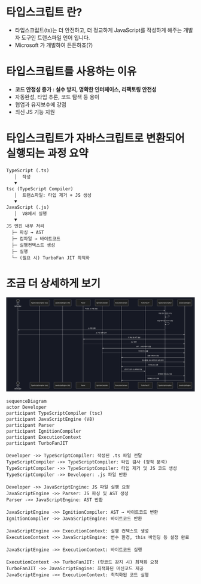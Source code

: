 ﻿# 타입스크립트 란?
- 타입스크립트(ts)는 더 안전하고, 더 정교하게 JavaScript를 작성하게 해주는 개발자 도구인 트랜스파일 언어 입니다.
- Microsoft 가 개발하여 든든하죠(?)

# 타입스크립트를 사용하는 이유
- **코드 안정성 증가 : 실수 방지, 명확한 인터페이스, 리팩토링 안전성**
- 자동완성, 타입 추론, 코드 탐색 등 용이
- 협업과 유지보수에 강점
- 최신 JS 기능 지원

# 타입스크립트가 자바스크립트로 변환되어 실행되는 과정 요약
```
TypeScript (.ts)
   │  작성
   ▼
tsc (TypeScript Compiler)
   │  트랜스파일: 타입 제거 + JS 생성
   ▼
JavaScript (.js)
   │  V8에서 실행
   ▼
JS 엔진 내부 처리
  ├─ 파싱 → AST
  ├─ 컴파일 → 바이트코드
  ├─ 실행컨텍스트 생성
  ├─ 실행
  └─ (필요 시) TurboFan JIT 최적화
```

# 조금 더 상세하게 보기 
![](/img/content_img/2025-04-20-00-24-19.png)

```mermaid
sequenceDiagram
actor Developer
participant TypeScriptCompiler (tsc)
participant JavaScriptEngine (V8)
participant Parser
participant IgnitionCompiler
participant ExecutionContext
participant TurboFanJIT

Developer ->> TypeScriptCompiler: 작성된 .ts 파일 전달
TypeScriptCompiler ->> TypeScriptCompiler: 타입 검사 (정적 분석)
TypeScriptCompiler ->> TypeScriptCompiler: 타입 제거 및 JS 코드 생성
TypeScriptCompiler ->> Developer: .js 파일 반환

Developer ->> JavaScriptEngine: JS 파일 실행 요청
JavaScriptEngine ->> Parser: JS 파싱 및 AST 생성
Parser ->> JavaScriptEngine: AST 반환

JavaScriptEngine ->> IgnitionCompiler: AST → 바이트코드 변환
IgnitionCompiler ->> JavaScriptEngine: 바이트코드 반환

JavaScriptEngine ->> ExecutionContext: 실행 컨텍스트 생성
ExecutionContext ->> JavaScriptEngine: 변수 환경, this 바인딩 등 설정 완료

JavaScriptEngine ->> ExecutionContext: 바이트코드 실행

ExecutionContext ->> TurboFanJIT: (핫코드 감지 시) 최적화 요청
TurboFanJIT ->> JavaScriptEngine: 최적화된 머신코드 제공
JavaScriptEngine ->> ExecutionContext: 최적화된 코드 실행
```

